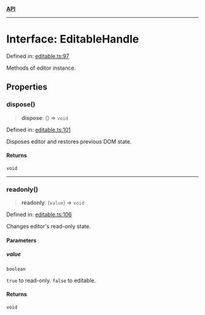 [**API**](../API.md)

***

# Interface: EditableHandle

Defined in: [editable.ts:97](https://github.com/inokawa/edix/blob/5dda010c7d491e5c9162d0f17dc6178b28acc47b/src/core/editable.ts#L97)

Methods of editor instance.

## Properties

### dispose()

> **dispose**: () => `void`

Defined in: [editable.ts:101](https://github.com/inokawa/edix/blob/5dda010c7d491e5c9162d0f17dc6178b28acc47b/src/core/editable.ts#L101)

Disposes editor and restores previous DOM state.

#### Returns

`void`

***

### readonly()

> **readonly**: (`value`) => `void`

Defined in: [editable.ts:106](https://github.com/inokawa/edix/blob/5dda010c7d491e5c9162d0f17dc6178b28acc47b/src/core/editable.ts#L106)

Changes editor's read-only state.

#### Parameters

##### value

`boolean`

`true` to read-only. `false` to editable.

#### Returns

`void`
